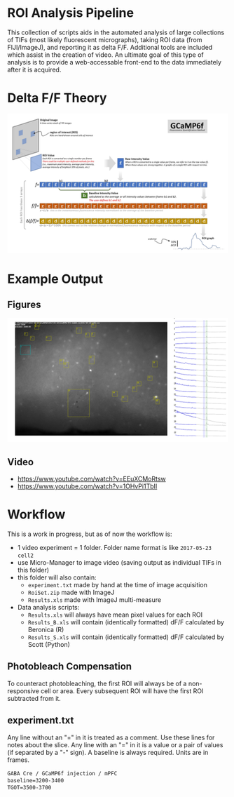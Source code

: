 # ROI Analysis Pipeline
This collection of scripts aids in the automated analysis of large collections of TIFs (most likely fluorescent micrographs), taking ROI data (from FIJI/ImageJ), and reporting it as delta F/F. Additional tools are included which assist in the creation of video. An ultimate goal of this type of analysis is to provide a web-accessable front-end to the data immediately after it is acquired.

# Delta F/F Theory

![](doc/theory.jpg)

# Example Output

## Figures
![](Python/video_frame_02400.png)

## Video
* https://www.youtube.com/watch?v=EEuXCMoRtsw
* https://www.youtube.com/watch?v=1OHvPi1TbII

# Workflow
This is a work in progress, but as of now the workflow is:

* 1 video experiment = 1 folder. Folder name format is like `2017-05-23 cell2`
* use Micro-Manager to image video (saving output as individual TIFs in this folder)
* this folder will also contain:
  * `experiment.txt` made by hand at the time of image acquisition
  * `RoiSet.zip` made with ImageJ
  * `Results.xls` made with ImageJ multi-measure
* Data analysis scripts:
  * `Results.xls` will always have mean pixel values for each ROI
  * `Results_B.xls` will contain (identically formatted) dF/F calculated by Beronica (R)
  * `Results_S.xls` will contain (identically formatted) dF/F calculated by Scott (Python)
  
## Photobleach Compensation
To counteract photobleaching, the first ROI will always be of a non-responsive cell or area. Every subsequent ROI will have the first ROI subtracted from it. 

## experiment.txt
Any line without an "=" in it is treated as a comment. Use these lines for notes about the slice. Any line with an "=" in it is a value or a pair of values (if separated by a "-" sign). A baseline is always required. Units are in frames.
```
GABA Cre / GCaMP6f injection / mPFC
baseline=3200-3400
TGOT=3500-3700
```
